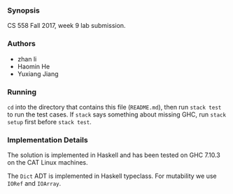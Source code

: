 ### Synopsis

CS 558 Fall 2017, week 9 lab submission.

### Authors

- zhan li
- Haomin He
- Yuxiang Jiang

### Running

`cd` into the directory that contains this file (`README.md`), then run
`stack test` to run the test cases.
If `stack` says something about missing GHC, run `stack setup` first before
`stack test`.

### Implementation Details

The solution is implemented in Haskell and has been tested on GHC 7.10.3
on the CAT Linux machines.

The `Dict` ADT is implemented in Haskell typeclass. For mutability we use
`IORef` and `IOArray`.
